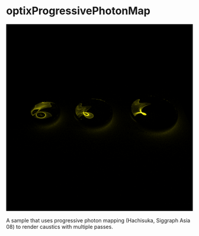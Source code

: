 
optixProgressivePhotonMap
=========================

![Scene with caustics](./primePPM.png)

A sample that uses progressive photon mapping (Hachisuka, Siggraph Asia 08) to render caustics with multiple passes.


